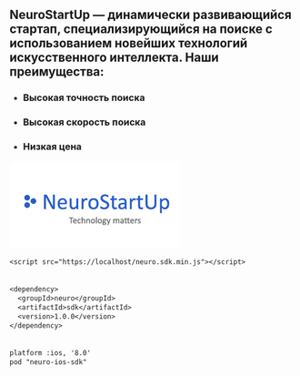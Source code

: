 ## NeuroStartUp — динамически развивающийся стартап, специализирующийся на поиске с использованием новейших технологий искусственного интеллекта. Наши преимущества:

* ### Высокая точность поиска
* ### Высокая скорость поиска
* ### Низкая цена
![](https://raw.githubusercontent.com/Mildivar/NeuroStartUp/main/LOGO.png) 

```
<script src="https://localhost/neuro.sdk.min.js"></script>


<dependency>
  <groupId>neuro</groupId>
  <artifactId>sdk</artifactId>
  <version>1.0.0</version>
</dependency>


platform :ios, '8.0'
pod "neuro-ios-sdk"
```